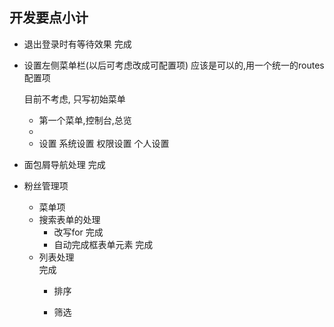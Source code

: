 ## 开发要点小计 

* 退出登录时有等待效果
    完成
    
* 设置左侧菜单栏(以后可考虑改成可配置项) 
    应该是可以的,用一个统一的routes配置项
    
    目前不考虑, 只写初始菜单
    - 第一个菜单,控制台,总览
    -
    - 设置
        系统设置
        权限设置
        个人设置
* 面包屑导航处理
    完成

* 粉丝管理项
    - 菜单项
    - 搜索表单的处理
        - 改写for
            完成
        - 自动完成框表单元素
            完成
    - 列表处理  
        完成
        - 排序
            
        - 筛选
            
        
    
    
